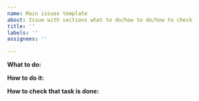```yaml
---
name: Main issues template
about: Issue with sections what to do/how to do/how to check
title: ''
labels: ''
assignees: ''

---
```


**What to do:**



**How to do it:**



**How to check that task is done:**
